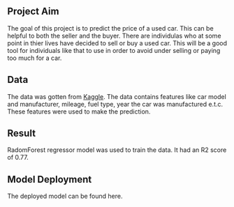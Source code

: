 ## Project Aim
The goal of this project is to predict the price of a used car. This can be helpful to both the seller and the buyer. There are individulas who at some point in thier lives have decided to sell or buy a used car. This will be a good tool for individuals like that to use in order to avoid under selling or paying too much for a car. 

## Data
The data was gotten from [Kaggle](https://discord.com/channels/@me/1037115007734923304/1037120075653722173). The data contains features like car model and manufacturer, mileage, fuel type, year the car was manufactured e.t.c. These features were used to make the prediction.

## Result
RadomForest regressor model was used to train the data. It had an R2 score of 0.77. 

## Model Deployment
The deployed model can be found here.